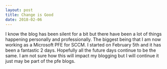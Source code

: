 ```yaml
---
layout: post
title: Change is Good
date: 2018-02-06
---
```


I know the blog has been silent for a bit but there have been a lot of things happening personally and professionally. The biggest being that I am now working as a Microsoft PFE for SCCM. I started on February 5th and it has been a fantastic 2 days. Hopefully all the future days continue to be the same. I am not sure how this will impact my blogging but I will continue it just may be part of the pfe blogs.